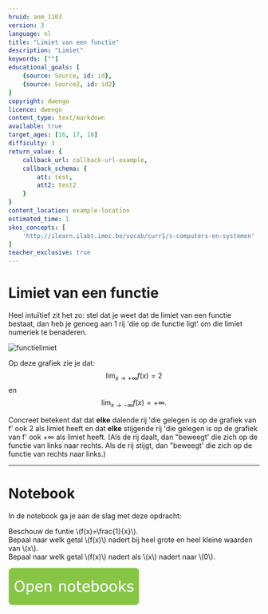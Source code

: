```yaml
---
hruid: anm_1103
version: 3
language: nl
title: "Limiet van een functie"
description: "Limiet"
keywords: [""]
educational_goals: [
    {source: Source, id: id}, 
    {source: Source2, id: id2}
]
copyright: dwengo
licence: dwengo
content_type: text/markdown
available: true
target_ages: [16, 17, 18]
difficulty: 3
return_value: {
    callback_url: callback-url-example,
    callback_schema: {
        att: test,
        att2: test2
    }
}
content_location: example-location
estimated_time: 1
skos_concepts: [
    'http://ilearn.ilabt.imec.be/vocab/curr1/s-computers-en-systemen'
]
teacher_exclusive: true
---
```

# Limiet van een functie

Heel intuïtief zit het zo: stel dat je weet dat de limiet van een functie bestaat, dan heb je genoeg aan 1 rij 'die op de functie ligt' om die limiet numeriek te benaderen.

![functielimiet](https://github.com/dwengovzw/learning_content/assets/48352335/0ea7256a-956f-4c48-8596-30ae91a5e3e9)

Op deze grafiek zie je dat: 
$$ \lim_{x \to +\infty} f(x) =  2 $$ 
en
$$ \lim_{x \to -\infty} f(x) = +\infty.$$

Concreet betekent dat dat **elke** dalende rij 'die gelegen is op de grafiek van f' ook 2 als limiet heeft en dat **elke** stijgende rij 'die gelegen is op de grafiek van f' ook $+\infty$ als limiet heeft. 
(Als de rij daalt, dan "beweegt' die zich op de functie van links naar rechts. Als de rij stijgt, dan "beweegt' die zich op de functie van rechts naar links.) 

---------
# Notebook

In de notebook ga je aan de slag met deze opdracht: 

Beschouw de funtie \\(f(x)=\frac{1}{x}\\).  <br>
Bepaal naar welk getal \\(f(x)\\) nadert bij heel grote en heel kleine waarden van \\(x\\). <br>
Bepaal naar welk getal \\(f(x)\\) nadert als \\(x\\) nadert naar \\(0\\).

[![](embed/Knop.png "Knop")](https://kiks.ilabt.imec.be/hub/tmplogin?id=6515 "Limiet van een functie")
